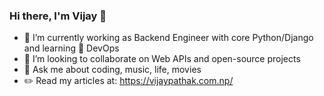### Hi there, I'm Vijay 👋

- 🔭 I’m currently working as Backend Engineer with core Python/Django and learning 🌱 DevOps
- 👯 I’m looking to collaborate on Web APIs and open-source projects
- 💬 Ask me about coding, music, life, movies
- ✏️ Read my articles at: https://vijaypathak.com.np/
